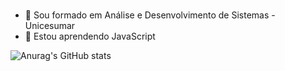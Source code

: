 # <Hello World/>

- 🔭 Sou formado em Análise e Desenvolvimento de Sistemas - Unicesumar
- 🌱 Estou aprendendo JavaScript

![Anurag's GitHub stats](https://github-readme-stats.vercel.app/api?username=andersonvsantos&show_icons=true&theme=synthwave)

